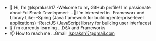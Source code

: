 - 👋 Hi, I’m @lsprakash17
-Welcome to my GitHub profile! I'm passionate about FullStack Development.
-👀 I’m interested in ..Framework and Library Like:
-Spring (Java framework for building enterprise-level applications)
-ReactJS (JavaScript library for building user interfaces)
- 🌱 I’m currently learning ...DSA and Frameworks
- 📫 How to reach me ...Gmail: lspraksh17@gmail.com 
  
